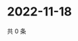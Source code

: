 # 2022-11-18

共 0 条

<!-- BEGIN WEIBO -->
<!-- 最后更新时间 Fri Nov 18 2022 21:23:57 GMT+0800 (China Standard Time) -->

<!-- END WEIBO -->
